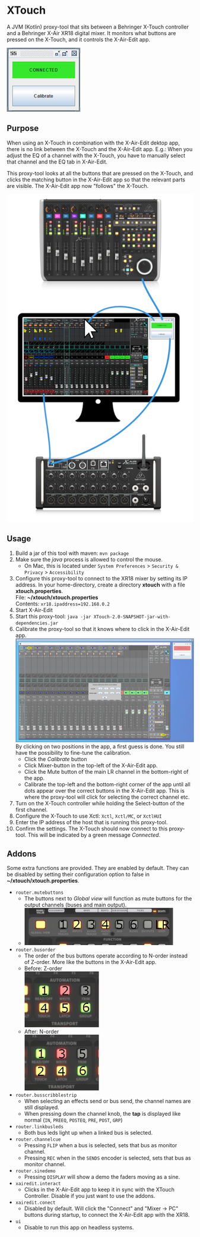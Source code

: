 # XTouch

A JVM (Kotlin) proxy-tool that sits between a Behringer X-Touch controller and a Behringer X-Air XR18 digital mixer.
It monitors what buttons are pressed on the X-Touch, and it controls the X-Air-Edit app.

![App](docs/app.png)

## Purpose

When using an X-Touch in combination with the X-Air-Edit dektop app,
there is no link between the X-Touch and the X-Air-Edit app.
E.g.: When you adjust the EQ of a channel with the X-Touch,
you have to manually select that channel and the EQ tab in X-Air-Edit.

This proxy-tool looks at all the buttons that are pressed on the X-Touch,
and clicks the matching button in the X-Air-Edit app so that the relevant parts are visible.
The X-Air-Edit app now "follows" the X-Touch.

![Setup](docs/setup.png)

## Usage

1. Build a jar of this tool with maven: `mvn package`
1. Make sure the *java* process is allowed to control the mouse.
    * On Mac, this is located under `System Preferences` > `Security & Privacy` > `Accessibility`
1. Configure this proxy-tool to connect to the XR18 mixer by setting its IP address.
In your home-directory, create a directory **xtouch** with a file **xtouch.properties**.  
File: **~/xtouch/xtouch.properties**  
Contents: `xr18.ipaddress=192.168.0.2`
1. Start X-Air-Edit
1. Start this proxy-tool: `java -jar XTouch-2.0-SNAPSHOT-jar-with-dependencies.jar`
1. Calibrate the proxy-tool so that it knows where to click in the X-Air-Edit app.   
![Calibrate](docs/calibrate.png)    
By clicking on two positions in the app, a first guess is done.
You still have the possibility to fine-tune the calibration.
    * Click the *Calibrate* button
    * Click Mixer-button in the top-left of the X-Air-Edit app.
    * Click the Mute button of the main LR channel in the bottom-right of the app.
    * Calibrate the top-left and the bottom-right corner of the app until all dots appear over the correct buttons in the X-Air-Edit app.
    This is where the proxy-tool will click for selecting the correct channel etc.
1. Turn on the X-Touch controller while holding the Select-button of the first channel.
1. Configure the X-Touch to use Xctl: `Xctl`, `Xctl/MC`, or `XctlHUI`
1. Enter the IP address of the host that is running this proxy-tool.
1. Confirm the settings.
The X-Touch should now connect to this proxy-tool.
This will be indicated by a green message *Connected*.

## Addons

Some extra functions are provided.
They are enabled by default.
They can be disabled by setting their configuration option to false in **~/xtouch/xtouch.properties**.

* `router.mutebuttons`
    * The buttons next to *Global view* will function as mute buttons for the output channels (buses and main output).
    * ![mutebuttons](docs/mutebuttons.png)
* `router.busorder`
    * The order of the bus buttons operate according to N-order instead of Z-order.
    More like the buttons in the X-Air-Edit app.
    * Before: Z-order    
    ![busorder-before](docs/busorder-before.png)
    * After: N-order    
    ![busorder-after](docs/busorder-after.png)
* `router.busscribblestrip`
    * When selecting an effects send or bus send, the channel names are still displayed.
    * When pressing down the channel knob, the **tap** is displayed like normal (`IN`, `PREEQ`, `POSTEQ`, `PRE`, `POST`, `GRP`)
* `router.linkbusleds`
    * Both bus leds light up when a linked bus is selected.
* `router.channelcue`
    * Pressing `FLIP` when a bus is selected, sets that bus as monitor channel.
    * Pressing `REC` when in the `SENDS` encoder is selected, sets that bus as monitor channel.
* `router.sinedemo`
    * Pressing `DISPLAY` will show a demo the faders moving as a sine.
* `xairedit.interact`
    * Clicks in the X-Air-Edit app to keep it in sync with the XTouch Controller.
    Disable if you just want to use the addons.
* `xairedit.conect`
    * Disabled by default.
    Will click the "Connect" and "Mixer -> PC" buttons during startup, to connect the X-Air-Edit app with the XR18.
* `ui`
    * Disable to run this app on headless systems.